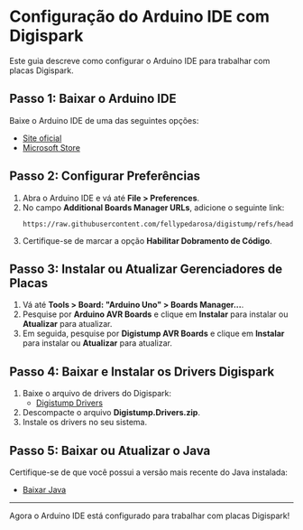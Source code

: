 # Configuração do Arduino IDE com Digispark

Este guia descreve como configurar o Arduino IDE para trabalhar com placas Digispark.

## Passo 1: Baixar o Arduino IDE
Baixe o Arduino IDE de uma das seguintes opções:
- [Site oficial](https://www.arduino.cc/en/software)
- [Microsoft Store](https://apps.microsoft.com/store/detail/arduino-ide/9NBLGGH4RSWT)

## Passo 2: Configurar Preferências
1. Abra o Arduino IDE e vá até **File > Preferences**.
2. No campo **Additional Boards Manager URLs**, adicione o seguinte link:
   ```
   https://raw.githubusercontent.com/fellypedarosa/digistump/refs/heads/main/digistump.json
   ```
3. Certifique-se de marcar a opção **Habilitar Dobramento de Código**.

## Passo 3: Instalar ou Atualizar Gerenciadores de Placas
1. Vá até **Tools > Board: "Arduino Uno" > Boards Manager...**.
2. Pesquise por **Arduino AVR Boards** e clique em **Instalar** para instalar ou **Atualizar** para atualizar.
3. Em seguida, pesquise por **Digistump AVR Boards** e clique em **Instalar** para instalar ou **Atualizar** para atualizar.

## Passo 4: Baixar e Instalar os Drivers Digispark
1. Baixe o arquivo de drivers do Digispark:
   - [Digistump Drivers](https://github.com/fellypedarosa/digistump/raw/refs/heads/main/Digistump.Drivers.zip)
2. Descompacte o arquivo **Digistump.Drivers.zip**.
3. Instale os drivers no seu sistema.

## Passo 5: Baixar ou Atualizar o Java
Certifique-se de que você possui a versão mais recente do Java instalada:
- [Baixar Java](https://www.java.com/pt-BR/download/)

---
Agora o Arduino IDE está configurado para trabalhar com placas Digispark!
